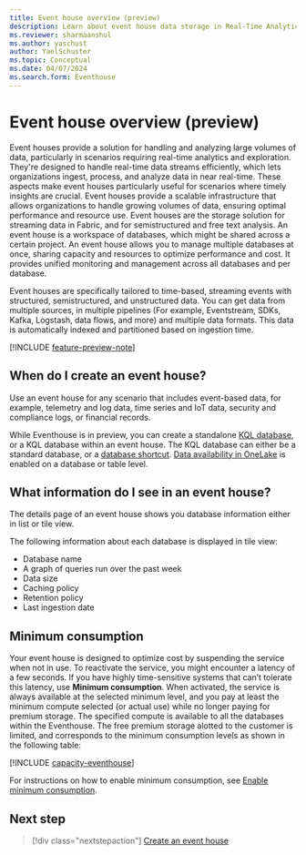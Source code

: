 ```yaml
---
title: Event house overview (preview)
description: Learn about event house data storage in Real-Time Analytics.
ms.reviewer: sharmaanshul
ms.author: yaschust
author: YaelSchuster
ms.topic: Conceptual
ms.date: 04/07/2024
ms.search.form: Eventhouse
---
```

# Event house overview (preview)

Event houses provide a solution for handling and analyzing large volumes of data, particularly in scenarios requiring real-time analytics and exploration. They're designed to handle real-time data streams efficiently, which lets organizations ingest, process, and analyze data in near real-time. These aspects make event houses particularly useful for scenarios where timely insights are crucial. Event houses provide a scalable infrastructure that allows organizations to handle growing volumes of data, ensuring optimal performance and resource use. Event houses are the storage solution for streaming data in Fabric, and for semistructured and free text analysis. An event house is a workspace of databases, which might be shared across a certain project. An event house allows you to manage multiple databases at once, sharing capacity and resources to optimize performance and cost. It provides unified monitoring and management across all databases and per database.

Event houses are specifically tailored to time-based, streaming events with structured, semistructured, and unstructured data. You can get data from multiple sources, in multiple pipelines (For example, Eventstream, SDKs, Kafka, Logstash, data flows, and more) and multiple data formats. This data is automatically indexed and partitioned based on ingestion time.

[!INCLUDE [feature-preview-note](../includes/feature-preview-note.md)]

## When do I create an event house?

Use an event house for any scenario that includes event-based data, for example, telemetry and log data, time series and IoT data, security and compliance logs, or financial records.

While Eventhouse is in preview, you can create a standalone [KQL database](create-database.md), or a KQL database within an event house. The KQL database can either be a standard database, or a [database shortcut](database-shortcut.md). [Data availability in OneLake](one-logical-copy.md) is enabled on a database or table level.

## What information do I see in an event house?

The details page of an event house shows you database information either in list or tile view.

The following information about each database is displayed in tile view:

* Database name
* A graph of queries run over the past week
* Data size
* Caching policy
* Retention policy
* Last ingestion date

## Minimum consumption

Your event house is designed to optimize cost by suspending the service when not in use. To reactivate the service, you might encounter a latency of a few seconds. If you have highly time-sensitive systems that can’t tolerate this latency, use **Minimum consumption**. When activated, the service is always available at the selected minimum level, and you pay at least the minimum compute selected (or actual use) while no longer paying for premium storage. The specified compute is available to all the databases within the Eventhouse. The free premium storage alotted to the customer is limited, and corresponds to the minimum consumption levels as shown in the following table:

[!INCLUDE [capacity-eventhouse](includes/capacity-eventhouse.md)]

For instructions on how to enable minimum consumption, see [Enable minimum consumption](create-eventhouse.md#enable-minimum-consumption).

## Next step

> [!div class="nextstepaction"]
> [Create an event house](create-eventhouse.md)
